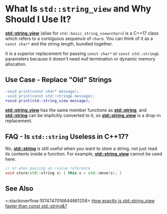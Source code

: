 # What Is `std::string_view` and Why Should I Use It?

**[std::string_view][sv]**
(alias for `std::basic_string_view<char>`)
is a C++17 class which refers to a contiguous sequence of `char`s.
You can think of it as a `const char*` and the string length,
bundled together.

It is a superior replacement for passing `const char*` or `const std::string&` parameters
because it doesn't need null termination or dynamic memory allocation.

## Use Case - Replace "Old" Strings

```diff
-void print(const char* message);
-void print(const std::string& message);
+void print(std::string_view message);
```
**[std::string_view][sv]** has the same member functions as
**[std::string][s]**,
and **[std::string][s]** can be implicitly converted to it,
so **[std::string_view][sv]** is a drop-in replacement.

## FAQ - Is `std::string` Useless in C++17?

No, **[std::string][s]** is still useful when you want to *store* a string,
not just read its contents inside a function.
For example, **[std::string_view][sv]** cannot be used here:
```cpp
// or when passing an rvalue reference
void store(std::string s) { this.s = std::move(s); }
```

## See Also

<:stackoverflow:1074747016644661258>
[How exactly is std::string_view faster than const std::string&?](https://stackoverflow.com/q/40127965/5740428)

[sv]: https://en.cppreference.com/w/cpp/string/basic_string_view
[s]: https://en.cppreference.com/w/cpp/string/basic_string
